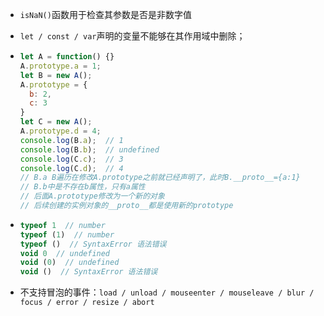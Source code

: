 * `isNaN()`函数用于检查其参数是否是非数字值

* `let / const / var`声明的变量不能够在其作用域中删除；

* ```javascript
  let A = function() {}
  A.prototype.a = 1;
  let B = new A();
  A.prototype = {
    b: 2,
    c: 3
  }
  let C = new A();
  A.prototype.d = 4;
  console.log(B.a);  // 1
  console.log(B.b);  // undefined
  console.log(C.c);  // 3
  console.log(C.d);  // 4
  // B.a B遍历在修改A.prototype之前就已经声明了，此时B.__proto__={a:1}
  // B.b中是不存在b属性，只有a属性
  // 后面A.prototype修改为一个新的对象
  // 后续创建的实例对象的__proto__都是使用新的prototype
  ```

* ```javascript
  typeof 1  // number
  typeof (1)  // number
  typeof ()  // SyntaxError 语法错误
  void 0  // undefined
  void (0)  // undefined
  void ()  // SyntaxError 语法错误
  ```

* 不支持冒泡的事件：`load / unload / mouseenter / mouseleave / blur / focus / error / resize / abort`